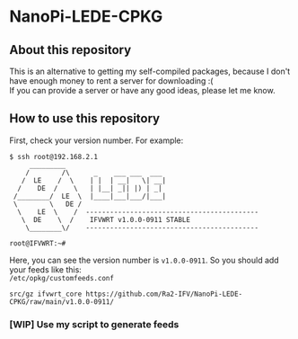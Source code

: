 # NanoPi-LEDE-CPKG
## About this repository
This is an alternative to getting my self-compiled packages, because I don't have enough money to rent a server for downloading :(  
If you can provide a server or have any good ideas, please let me know.  
## How to use this repository
First, check your version number. For example:  
```
$ ssh root@192.168.2.1
     _________
    /        /\      _    ___ ___  ___
   /  LE    /  \    | |  | __|   \| __|
  /    DE  /    \   | |__| _|| |) | _|
 /________/  LE  \  |____|___|___/|___|
 \        \   DE /
  \    LE  \    /  -------------------------------------------
   \  DE    \  /    IFVWRT v1.0.0-0911 STABLE
    \________\/    -------------------------------------------

root@IFVWRT:~#
```
Here, you can see the version number is `v1.0.0-0911`. So you should add your feeds like this:  
`/etc/opkg/customfeeds.conf`
```
src/gz ifvwrt_core https://github.com/Ra2-IFV/NanoPi-LEDE-CPKG/raw/main/v1.0.0-0911/
```
### [WIP] Use my script to generate feeds

